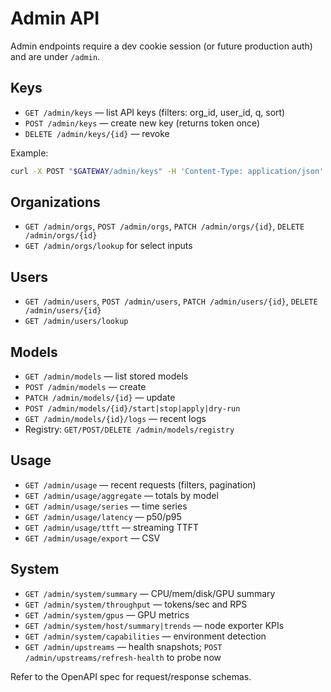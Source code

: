 # Admin API

Admin endpoints require a dev cookie session (or future production auth) and are under `/admin`.

## Keys
- `GET /admin/keys` — list API keys (filters: org_id, user_id, q, sort)
- `POST /admin/keys` — create new key (returns token once)
- `DELETE /admin/keys/{id}` — revoke

Example:
```bash
curl -X POST "$GATEWAY/admin/keys" -H 'Content-Type: application/json' -d '{"scopes":"chat,completions,embeddings"}'
```

## Organizations
- `GET /admin/orgs`, `POST /admin/orgs`, `PATCH /admin/orgs/{id}`, `DELETE /admin/orgs/{id}`
- `GET /admin/orgs/lookup` for select inputs

## Users
- `GET /admin/users`, `POST /admin/users`, `PATCH /admin/users/{id}`, `DELETE /admin/users/{id}`
- `GET /admin/users/lookup`

## Models
- `GET /admin/models` — list stored models
- `POST /admin/models` — create
- `PATCH /admin/models/{id}` — update
- `POST /admin/models/{id}/start|stop|apply|dry-run`
- `GET /admin/models/{id}/logs` — recent logs
- Registry: `GET/POST/DELETE /admin/models/registry`

## Usage
- `GET /admin/usage` — recent requests (filters, pagination)
- `GET /admin/usage/aggregate` — totals by model
- `GET /admin/usage/series` — time series
- `GET /admin/usage/latency` — p50/p95
- `GET /admin/usage/ttft` — streaming TTFT
- `GET /admin/usage/export` — CSV

## System
- `GET /admin/system/summary` — CPU/mem/disk/GPU summary
- `GET /admin/system/throughput` — tokens/sec and RPS
- `GET /admin/system/gpus` — GPU metrics
- `GET /admin/system/host/summary|trends` — node exporter KPIs
- `GET /admin/system/capabilities` — environment detection
- `GET /admin/upstreams` — health snapshots; `POST /admin/upstreams/refresh-health` to probe now

Refer to the OpenAPI spec for request/response schemas.

